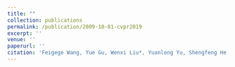 ```yaml
---
title: ""
collection: publications
permalink: /publication/2009-10-01-cvpr2019
excerpt: ''
venue: ''
paperurl: ''
citation: 'Feigege Wang, Yue Gu, Wenxi Liu*, Yuanlong Yu, Shengfeng He, Jia Pan: Context-aware Spatio-recurrent Curvilinear Structure Segmentation. CVPR 2019'
---
```

